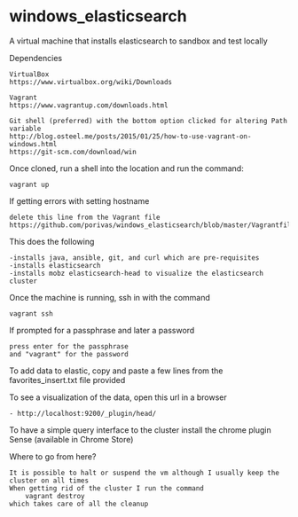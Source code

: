 # windows_elasticsearch

A virtual machine that installs elasticsearch to sandbox and test locally

Dependencies
	
	VirtualBox 
	https://www.virtualbox.org/wiki/Downloads

	Vagrant 
	https://www.vagrantup.com/downloads.html

	Git shell (preferred) with the bottom option clicked for altering Path variable
	http://blog.osteel.me/posts/2015/01/25/how-to-use-vagrant-on-windows.html
	https://git-scm.com/download/win

Once cloned, run a shell into the location and run the command:
	
	vagrant up

If getting errors with setting hostname
	
	delete this line from the Vagrant file
	https://github.com/porivas/windows_elasticsearch/blob/master/Vagrantfile#L17

This does the following
	
	-installs java, ansible, git, and curl which are pre-requisites
	-installs elasticsearch
	-installs mobz elasticsearch-head to visualize the elasticsearch cluster

Once the machine is running, ssh in with the command
	
	vagrant ssh

If prompted for a passphrase and later a password

	press enter for the passphrase
	and "vagrant" for the password

To add data to elastic, copy and paste a few lines from the favorites_insert.txt file provided

To see a visualization of the data, open this url in a browser
	
	- http://localhost:9200/_plugin/head/

To have a simple query interface to the cluster install the chrome plugin Sense (available in Chrome Store)

Where to go from here?
	
	It is possible to halt or suspend the vm although I usually keep the cluster on all times
	When getting rid of the cluster I run the command 
		vagrant destroy 
	which takes care of all the cleanup